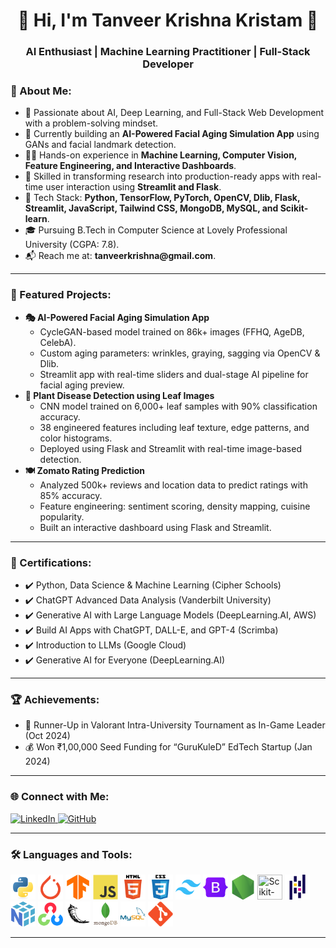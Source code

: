<!-- Lottie Player CDN -->
<script src="https://unpkg.com/@lottiefiles/lottie-player@latest/dist/lottie-player.js"></script>

<h1 align="center">🚀 Hi, I'm Tanveer Krishna Kristam 👋</h1>
<h3 align="center">AI Enthusiast | Machine Learning Practitioner | Full-Stack Developer</h3>

<!-- Animated AI Developer Visual -->
<div align="center">
  <lottie-player src="https://assets3.lottiefiles.com/packages/lf20_qp1q7mct.json" background="transparent" speed="1" style="width: 250px; height: 250px;" loop autoplay></lottie-player>
</div>

<h3>🌟 About Me:</h3>
<ul>
  <li>🚀 Passionate about AI, Deep Learning, and Full-Stack Web Development with a problem-solving mindset.</li>
  <li>🧠 Currently building an <b>AI-Powered Facial Aging Simulation App</b> using GANs and facial landmark detection.</li>
  <li>👨‍💻 Hands-on experience in <b>Machine Learning, Computer Vision, Feature Engineering, and Interactive Dashboards</b>.</li>
  <li>🎯 Skilled in transforming research into production-ready apps with real-time user interaction using <b>Streamlit and Flask</b>.</li>
  <li>🔧 Tech Stack: <b>Python, TensorFlow, PyTorch, OpenCV, Dlib, Flask, Streamlit, JavaScript, Tailwind CSS, MongoDB, MySQL, and Scikit-learn</b>.</li>
  <li>🎓 Pursuing B.Tech in Computer Science at Lovely Professional University (CGPA: 7.8).</li>
  <li>📬 Reach me at: <b>tanveerkrishna@gmail.com</b>.</li>
</ul>

---

<h3>📌 Featured Projects:</h3>

<!-- Project Animation -->
<div align="center">
  <lottie-player src="https://assets2.lottiefiles.com/packages/lf20_dgxictn3.json" background="transparent" speed="1" style="width: 180px; height: 180px;" loop autoplay></lottie-player>
</div>

<ul>
  <li><b>🎭 AI-Powered Facial Aging Simulation App</b>
    <ul>
      <li>CycleGAN-based model trained on 86k+ images (FFHQ, AgeDB, CelebA).</li>
      <li>Custom aging parameters: wrinkles, graying, sagging via OpenCV & Dlib.</li>
      <li>Streamlit app with real-time sliders and dual-stage AI pipeline for facial aging preview.</li>
    </ul>
  </li>
  <li><b>🌿 Plant Disease Detection using Leaf Images</b>
    <ul>
      <li>CNN model trained on 6,000+ leaf samples with 90% classification accuracy.</li>
      <li>38 engineered features including leaf texture, edge patterns, and color histograms.</li>
      <li>Deployed using Flask and Streamlit with real-time image-based detection.</li>
    </ul>
  </li>
  <li><b>🍽️ Zomato Rating Prediction</b>
    <ul>
      <li>Analyzed 500k+ reviews and location data to predict ratings with 85% accuracy.</li>
      <li>Feature engineering: sentiment scoring, density mapping, cuisine popularity.</li>
      <li>Built an interactive dashboard using Flask and Streamlit.</li>
    </ul>
  </li>
</ul>

---

<h3>📜 Certifications:</h3>

<!-- Certificate Animation -->
<div align="center">
  <lottie-player src="https://assets4.lottiefiles.com/packages/lf20_jtbfg2nb.json" background="transparent" speed="1" style="width: 120px; height: 120px;" loop autoplay></lottie-player>
</div>

<ul>
  <li>✔️ Python, Data Science & Machine Learning (Cipher Schools)</li>
  <li>✔️ ChatGPT Advanced Data Analysis (Vanderbilt University)</li>
  <li>✔️ Generative AI with Large Language Models (DeepLearning.AI, AWS)</li>
  <li>✔️ Build AI Apps with ChatGPT, DALL-E, and GPT-4 (Scrimba)</li>
  <li>✔️ Introduction to LLMs (Google Cloud)</li>
  <li>✔️ Generative AI for Everyone (DeepLearning.AI)</li>
</ul>

---

<h3>🏆 Achievements:</h3>

<div align="center">
  <lottie-player src="https://assets10.lottiefiles.com/private_files/lf30_g5zvmubp.json" background="transparent" speed="1" style="width: 120px; height: 120px;" loop autoplay></lottie-player>
</div>

<ul>
  <li>🥇 Runner-Up in Valorant Intra-University Tournament as In-Game Leader (Oct 2024)</li>
  <li>💰 Won ₹1,00,000 Seed Funding for “GuruKuleD” EdTech Startup (Jan 2024)</li>
</ul>

---

<h3>🌐 Connect with Me:</h3>
<p align="left">
  <a href="https://www.linkedin.com/in/tanveer-krishna-kristam/" target="_blank">
    <img src="https://img.shields.io/badge/LinkedIn-%230077B5.svg?style=for-the-badge&logo=linkedin&logoColor=white" alt="LinkedIn" />
  </a>
  <a href="https://github.com/KTK69" target="_blank">
    <img src="https://img.shields.io/badge/GitHub-%23181717.svg?style=for-the-badge&logo=github&logoColor=white" alt="GitHub" />
  </a>
</p>

---

<h3>🛠️ Languages and Tools:</h3>
<p align="left"> 
  <img src="https://raw.githubusercontent.com/devicons/devicon/master/icons/python/python-original.svg" width="40" height="40" title="Python"/>
  <img src="https://raw.githubusercontent.com/devicons/devicon/master/icons/pytorch/pytorch-original.svg" width="40" height="40" title="PyTorch"/>
  <img src="https://raw.githubusercontent.com/devicons/devicon/master/icons/tensorflow/tensorflow-original.svg" width="40" height="40" title="TensorFlow"/>
  <img src="https://raw.githubusercontent.com/devicons/devicon/master/icons/javascript/javascript-original.svg" width="40" height="40" title="JavaScript"/>
  <img src="https://raw.githubusercontent.com/devicons/devicon/master/icons/html5/html5-original-wordmark.svg" width="40" height="40" title="HTML5"/>
  <img src="https://raw.githubusercontent.com/devicons/devicon/master/icons/css3/css3-original-wordmark.svg" width="40" height="40" title="CSS3"/>
  <img src="https://raw.githubusercontent.com/devicons/devicon/master/icons/tailwindcss/tailwindcss-plain.svg" width="40" height="40" title="Tailwind CSS"/>
  <img src="https://raw.githubusercontent.com/devicons/devicon/master/icons/bootstrap/bootstrap-original.svg" width="40" height="40" title="Bootstrap"/>
  <img src="https://raw.githubusercontent.com/devicons/devicon/master/icons/nodejs/nodejs-original.svg" width="40" height="40" title="Node.js"/>
  <img src="https://raw.githubusercontent.com/devicons/devicon/master/icons/scikit-learn/scikit-learn-original.svg" width="40" height="40" title="Scikit-learn"/>
  <img src="https://raw.githubusercontent.com/devicons/devicon/master/icons/pandas/pandas-original.svg" width="40" height="40" title="Pandas"/>
  <img src="https://raw.githubusercontent.com/devicons/devicon/master/icons/numpy/numpy-original.svg" width="40" height="40" title="NumPy"/>
  <img src="https://raw.githubusercontent.com/devicons/devicon/master/icons/opencv/opencv-original.svg" width="40" height="40" title="OpenCV"/>
  <img src="https://raw.githubusercontent.com/devicons/devicon/master/icons/flask/flask-original.svg" width="40" height="40" title="Flask"/>
  <img src="https://raw.githubusercontent.com/devicons/devicon/master/icons/mongodb/mongodb-original-wordmark.svg" width="40" height="40" title="MongoDB"/>
  <img src="https://raw.githubusercontent.com/devicons/devicon/master/icons/mysql/mysql-original-wordmark.svg" width="40" height="40" title="MySQL"/>
  <img src="https://raw.githubusercontent.com/devicons/devicon/master/icons/git/git-original.svg" width="40" height="40" title="Git"/>
</p>

---
